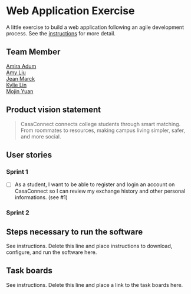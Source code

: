 # Web Application Exercise

A little exercise to build a web application following an agile development process. See the [instructions](instructions.md) for more detail.

## Team Member

[Amira Adum](https://github.com/amiraadum)  
[Amy Liu](https://github.com/Amyliu2003)  
[Jean Marck](https://github.com/Jeanmarck12)  
[Kylie Lin](https://github.com/kylin1209)  
[Mojin Yuan](https://github.com/Mojin-Yuan)  


## Product vision statement

> CasaConnect connects college students through smart matching. From roommates to resources,  making campus living simpler, safer, and more social.  

## User stories

### Sprint 1

- [ ] As a student, I want to be able to register and login an account on CasaConnect so I can review my exchange history and other personal informations. (see #1)

### Sprint 2

## Steps necessary to run the software

See instructions. Delete this line and place instructions to download, configure, and run the software here.

## Task boards

See instructions. Delete this line and place a link to the task boards here.
